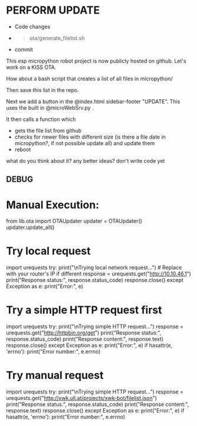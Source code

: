 # PERFORM UPDATE

- Code changes
- > ota/generate_filelist.sh
- commit

This esp micropython robot project is now publicly hosted on github. Let's work on a KISS OTA.

How about a bash script that creates a list of all files in micropython/

Then save this list in the repo.

Next we add a button in the @index.html sidebar-footer "UPDATE". This uses the built in @microWebSrv.py .

It then calls a function which 
- gets the file list from github
- checks for newer files with different size (is there a file date in micropython?, if not possible update all) and update them
- reboot

what do you think about it? any better ideas? don't write code yet


## DEBUG

# Manual Execution:
from lib.ota import OTAUpdater
updater = OTAUpdater()
updater.update_all()

# Try local request
import urequests
try:
    print("\nTrying local network request...")
    # Replace with your router's IP if different
    response = urequests.get("http://10.10.46.1")
    print("Response status:", response.status_code)
    response.close()
except Exception as e:
    print("Error:", e)


# Try a simple HTTP request first
import urequests
try:
    print("\nTrying simple HTTP request...")
    response = urequests.get("http://httpbin.org/get")
    print("Response status:", response.status_code)
    print("Response content:", response.text)
    response.close()
except Exception as e:
    print("Error:", e)
    if hasattr(e, 'errno'):
        print("Error number:", e.errno)



# Try manual request
import urequests
try:
    print("\nTrying simple HTTP request...")
    response = urequests.get("http://xwk.ull.at/projects/xwk-bot/filelist.json")
    print("Response status:", response.status_code)
    print("Response content:", response.text)
    response.close()
except Exception as e:
    print("Error:", e)
    if hasattr(e, 'errno'):
        print("Error number:", e.errno)